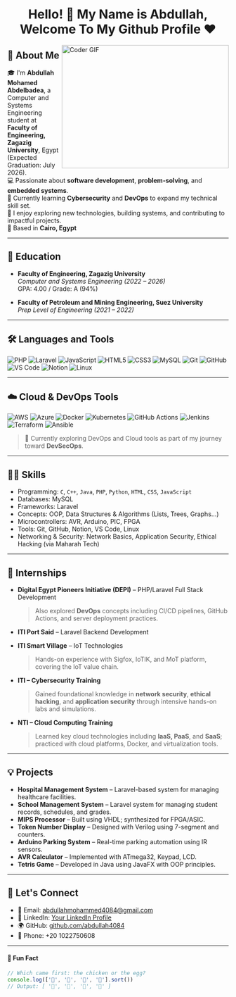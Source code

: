 <h1 align="center">Hello! 👋 My Name is Abdullah, Welcome To My Github Profile ♥</h1>

<img align="right" src="https://media.giphy.com/media/SWoSkN6DxTszqIKEqv/giphy.gif" alt="Coder GIF" width="380" height="280">

## 🚀 About Me
🎓 I'm **Abdullah Mohamed Abdelbadea**, a Computer and Systems Engineering student at **Faculty of Engineering, Zagazig University**, Egypt (Expected Graduation: July 2026).  
💻 Passionate about **software development**, **problem-solving**, and **embedded systems**.  
🔐 Currently learning **Cybersecurity** and **DevOps** to expand my technical skill set.  
💬 I enjoy exploring new technologies, building systems, and contributing to impactful projects.  
📍 Based in **Cairo, Egypt**

---

## 💼 Education

- **Faculty of Engineering, Zagazig University**  
  *Computer and Systems Engineering (2022 – 2026)*  
  GPA: 4.00 / Grade: A (94%)

- **Faculty of Petroleum and Mining Engineering, Suez University**  
  *Prep Level of Engineering (2021 – 2022)*

---

## 🛠️ Languages and Tools

![PHP](https://img.shields.io/badge/-PHP-777BB4?style=flat-square&logo=php&logoColor=ffffff)
![Laravel](https://img.shields.io/badge/-Laravel-FF2D20?style=flat-square&logo=laravel&logoColor=ffffff)
![JavaScript](https://img.shields.io/badge/-JavaScript-F7DF1E?style=flat-square&logo=javascript&logoColor=000000)
![HTML5](https://img.shields.io/badge/-HTML5-E34F26?style=flat-square&logo=html5&logoColor=ffffff)
![CSS3](https://img.shields.io/badge/-CSS3-1572B6?style=flat-square&logo=css3&logoColor=ffffff)
![MySQL](https://img.shields.io/badge/-MySQL-4479A1?style=flat-square&logo=mysql&logoColor=ffffff)
![Git](https://img.shields.io/badge/-Git-%23F05032?style=flat-square&logo=git&logoColor=%23ffffff)
![GitHub](https://img.shields.io/badge/-GitHub-181717?style=flat-square&logo=github)
![VS Code](http://img.shields.io/badge/-VS%20Code-007ACC?style=flat-square&logo=visual-studio-code&logoColor=ffffff)
![Notion](https://img.shields.io/badge/-Notion-ffffff?style=flat-square&logo=notion&logoColor=000)
![Linux](https://img.shields.io/badge/-Linux-FCC624?style=flat-square&logo=linux&logoColor=black)

---

## ☁️ Cloud & DevOps Tools

![AWS](https://img.shields.io/badge/-AWS-232F3E?style=flat-square&logo=amazon-aws&logoColor=ffffff)
![Azure](https://img.shields.io/badge/-Azure-0078D4?style=flat-square&logo=microsoft-azure&logoColor=ffffff)
![Docker](https://img.shields.io/badge/-Docker-2496ED?style=flat-square&logo=docker&logoColor=ffffff)
![Kubernetes](https://img.shields.io/badge/-Kubernetes-326CE5?style=flat-square&logo=kubernetes&logoColor=ffffff)
![GitHub Actions](https://img.shields.io/badge/-GitHub%20Actions-2088FF?style=flat-square&logo=github-actions&logoColor=white)
![Jenkins](https://img.shields.io/badge/-Jenkins-D24939?style=flat-square&logo=jenkins&logoColor=white)
![Terraform](https://img.shields.io/badge/-Terraform-844FBA?style=flat-square&logo=terraform&logoColor=white)
![Ansible](https://img.shields.io/badge/-Ansible-000000?style=flat-square&logo=ansible&logoColor=white)

> 🧠 Currently exploring DevOps and Cloud tools as part of my journey toward **DevSecOps**.

---

## 👨‍💻 Skills

- Programming: `C`, `C++`, `Java`, `PHP`, `Python`, `HTML`, `CSS`, `JavaScript`
- Databases: MySQL
- Frameworks: Laravel
- Concepts: OOP, Data Structures & Algorithms (Lists, Trees, Graphs...)
- Microcontrollers: AVR, Arduino, PIC, FPGA
- Tools: Git, GitHub, Notion, VS Code, Linux
- Networking & Security: Network Basics, Application Security, Ethical Hacking (via Maharah Tech)

---

## 💼 Internships

- **Digital Egypt Pioneers Initiative (DEPI)** – PHP/Laravel Full Stack Development  
  > Also explored **DevOps** concepts including CI/CD pipelines, GitHub Actions, and server deployment practices.

- **ITI Port Said** – Laravel Backend Development

- **ITI Smart Village** – IoT Technologies  
  > Hands-on experience with Sigfox, IoTIK, and MoT platform, covering the IoT value chain.

- **ITI – Cybersecurity Training**  
  > Gained foundational knowledge in **network security**, **ethical hacking**, and **application security** through intensive hands-on labs and simulations.

- **NTI – Cloud Computing Training**  
  > Learned key cloud technologies including **IaaS, PaaS**, and **SaaS**; practiced with cloud platforms, Docker, and virtualization tools.

---

## 💡 Projects

- **Hospital Management System** – Laravel-based system for managing healthcare facilities.
- **School Management System** – Laravel system for managing student records, schedules, and grades.
- **MIPS Processor** – Built using VHDL; synthesized for FPGA/ASIC.
- **Token Number Display** – Designed with Verilog using 7-segment and counters.
- **Arduino Parking System** – Real-time parking automation using IR sensors.
- **AVR Calculator** – Implemented with ATmega32, Keypad, LCD.
- **Tetris Game** – Developed in Java using JavaFX with OOP principles.

---

## 🔗 Let's Connect

- 📧 Email: [abdullahmohammed4084@gmail.com](mailto:abdullahmohammed4084@gmail.com)  
- 🔗 LinkedIn: [Your LinkedIn Profile](#)  
- 🌍 GitHub: [github.com/abdullah4084](https://github.com/abdullah4084)  
- 📱 Phone: +20 1022750608  

---

#### 🎉 Fun Fact

```javascript
// Which came first: the chicken or the egg?
console.log(['🥚', '🐣', '🐥', '🐔'].sort())
// Output: [ '🐔', '🐣', '🐥', '🥚' ]
